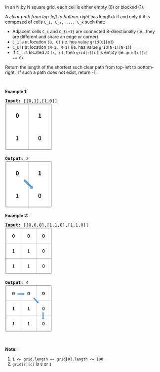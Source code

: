 <p>In an N by N square grid, each cell is either empty (0) or blocked (1).</p>

<p>A&nbsp;<em>clear&nbsp;path from top-left to bottom-right</em>&nbsp;has length <code>k</code> if and only if it is composed of cells <code>C_1, C_2, ..., C_k</code>&nbsp;such that:</p>

<ul>
	<li>Adjacent cells <code>C_i</code> and <code>C_{i+1}</code> are connected 8-directionally (ie., they are different and&nbsp;share an edge or corner)</li>
	<li><code>C_1</code> is at location <code>(0, 0)</code> (ie. has value <code>grid[0][0]</code>)</li>
	<li><code>C_k</code>&nbsp;is at location <code>(N-1, N-1)</code> (ie. has value <code>grid[N-1][N-1]</code>)</li>
	<li>If <code>C_i</code> is located at&nbsp;<code>(r, c)</code>, then <code>grid[r][c]</code> is empty (ie.&nbsp;<code>grid[r][c] ==&nbsp;0</code>).</li>
</ul>

<p>Return the length of the shortest such clear path from top-left to bottom-right.&nbsp; If such a path does not exist, return -1.</p>

<p>&nbsp;</p>

<p><strong>Example 1:</strong></p>

<pre>
<strong>Input: </strong><span id="example-input-1-1">[[0,1],[1,0]]
<img alt="" src="./img/shortest-path-in-binary-matrix_1.png" style="width: 151px; height: 152px;" />
</span>
<strong>Output: </strong>2
<img alt="" src="./img/shortest-path-in-binary-matrix_2.png" style="width: 151px; height: 152px;" />
</pre>

<div>
<p><strong>Example 2:</strong></p>

<pre>
<strong>Input: </strong><span id="example-input-2-1">[[0,0,0],[1,1,0],[1,1,0]]
<img alt="" src="./img/shortest-path-in-binary-matrix_3.png" style="width: 151px; height: 152px;" />
</span>
<strong>Output:</strong> 4
<img alt="" src="./img/shortest-path-in-binary-matrix_4.png" style="width: 151px; height: 152px;" />
</pre>

<p>&nbsp;</p>
</div>

<p><strong>Note:</strong></p>

<ol>
	<li><code>1 &lt;= grid.length == grid[0].length &lt;= 100</code></li>
	<li><code>grid[r][c]</code> is <code>0</code> or <code>1</code></li>
</ol>
